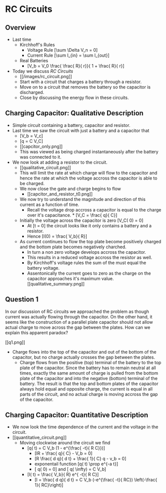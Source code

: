 # RC Circuits

## Overview
* Last time
  * Kirchhoff's Rules
      * Voltage Rule \[\sum \Delta V_n = 0\]
      * Current Rule \[\sum I_{in} = \sum I_{out}\]
  * Real Batteries
      * \[V_b = V_0 \frac{ \frac{ R}{ r}}{ 1 + \frac{ R}{ r}\]
* Today we discuss _RC Circuits_
    * [[/images/rc_circuit.png]] 
    * Start with a circuit that charges a battery through a resistor.
    * Move on to a circuit that removes the battery so the capacitor is
      discharged.
    * Close by discussing the energy flow in these circuits.

## Charging Capacitor: Qualitative Description
* Simple circuit containing a battery, capacitor and resistor.
* Last time we saw the circuit with just a battery and a capacitor that
  * \[V_b = V_c\]
  * \[q = C V_C\]
  * [[capcitor_only.png]]
  * This was viewed as being charged instantaneously after the battery was connected to it.
* We now look at adding a resistor to the circuit.
  * [[qualitative_circuit.png]]
  * This will limit the rate at which charge will flow to the capacitor and hence the 
    rate at which the voltage accross the capacitor is able to be charged.
  * We now close the gate and charge begins to flow
      * [[capcitor_and_resistor_t0.png]]
  * We now try to understand the magnitude and direction of this current 
    as a function of time.
      * Recall the voltage drop accross a capacitor is equal to the 
        charge over it's capacitance.
            * \[V_C = \frac{ q}{ C}\]
  * Initially the voltage across the capacitor is zero \[V_C( 0) = 0\]
      * At \[t = 0\] the circuit looks like it only contains a battery and a resistor.
      * Hence \[I(0) = \frac{ V_b}{ R}\]
  * As current continues to flow the top plate become positively charged and the bottom
    plate becomes negatively charched.
      * In turn a non zero voltage develops accross the capacitor.
      * This results in a reduced voltage accross the resistor as well.
      * By Kirchhoff's voltage rules the sum of the must equal the battery voltage.
      * Assentonically the current goes to zero as the charge on the capacitor approaches
        it's maximum value.
[[qualitative_summary.png]]

## Question 1
In our discussion of RC circuits we approached the problem as though current was 
actually flowing through the capacitor. On the other hand, it seems like the 
construction of a parallel plate capacitor should not allow actual charge to 
move across the gap between the plates. How can we explain this apparent paradox?

[[q1.png]]

* Charge flows into the top of the capacitor and out of the bottom of the capacitor, 
  but no charge actually crosses the gap between the plates.
  * Charge flows from the positive (top) terminal of the battery to the top plate of 
    the capacitor. Since the battery has to remain neutral at all times, exactly the 
    same amount of charge is pulled from the bottom plate of the capacitor and into the 
    negative (bottom) terminal of the battery. The result is that the top and bottom 
    plates of the capacitor always hold equal and opposite charge, the current is equal 
    in all parts of the circuit, and no actual charge is moving accross the gap of the 
    capacitor.

## Charging Capacitor: Quantitative Description
* We now look the time dependence of the current and the voltage in the circuit.
* [[quantitative_circuit.png]]
  * Moving clockwise around the circuit we find 
      * \[q( t) = C V_b (1 - e^{\frac{ -t}{ R C}})\]
          * \[IR + \frac{ q}{ C} - V_b = 0\]
          * \[R \frac{ d q}{ d t} + \frac{ 1}{ C} q - v_b = 0\]
          * exponentail function \[q( t) \prop e^{-a t}\]
          * \[ q( 0) = 0\] and \[ q( \infty) = C V_b\]
      * \[I( t) = \frac{ V_b}{ R} e^{ -t}{ R C}\]
          * \[I = \frac{ d q}{ d t} = C V_b (-e^{\frac{ -t}{ RC}) \left(-\frac{ 1}{ RC}\right)\]
      
  

